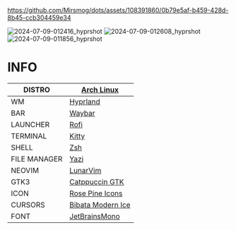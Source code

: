 https://github.com/Mirsmog/dots/assets/108391860/0b79e5af-b459-428d-8b45-ccb304459e34

![2024-07-09-012416_hyprshot](https://github.com/Mirsmog/dots/assets/108391860/30b05021-aba1-4f3c-88f6-d19f83c068a4)
![2024-07-09-012608_hyprshot](https://github.com/Mirsmog/dots/assets/108391860/7fbb31d7-9f09-4742-b2e0-148a16bdadff)
![2024-07-09-011856_hyprshot](https://github.com/Mirsmog/dots/assets/108391860/aa4f7063-a3a5-4305-9c0e-11382a054a84)
  
# INFO
|DISTRO|[Arch Linux](https://archlinux.org)|
| ------ | ------ |
|WM|[Hyprland](https://hyprland.org/)|
|BAR|[Waybar](https://github.com/Alexays/Waybar)|
|LAUNCHER|[Rofi](https://github.com/lbonn/rofi)|
|TERMINAL|[Kitty](https://sw.kovidgoyal.net/kitty)|
|SHELL|[Zsh](https://www.zsh.org/)|
|FILE MANAGER|[Yazi](https://yazi-rs.github.io/)|
|NEOVIM|[LunarVim](https://www.lunarvim.org/)|
|GTK3|[Catppuccin GTK](https://github.com/catppuccin/gtk)|
|ICON|[Rose Pine Icons](https://github.com/rose-pine/gtk)|
|CURSORS|[Bibata Modern Ice](https://www.gnome-look.org/p/1197198)|
|FONT|[JetBrainsMono](https://github.com/ryanoasis/nerd-fonts/tree/master/patched-fonts/JetBrainsMono)|
 

